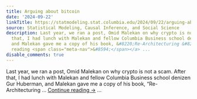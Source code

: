 ```yaml
---
title: Arguing about bitcoin
date: '2024-09-22'
linkTitle: https://statmodeling.stat.columbia.edu/2024/09/22/arguing-about-bitcoin/
source: Statistical Modeling, Causal Inference, and Social Science
description: Last year, we ran a post, Omid Malekan on why crypto is not a scam. After
  that, I had lunch with Malekan and fellow Columbia Business school denizen Gur Huberman,
  and Malekan gave me a copy of his book, &#8220;Re-Architecturing &#8230; <a href="https://statmodeling.stat.columbia.edu/2024/09/22/arguing-about-bitcoin/">Continue
  reading <span class="meta-nav">&#8594;</span></a> ...
disable_comments: true
---
```

Last year, we ran a post, Omid Malekan on why crypto is not a scam. After that, I had lunch with Malekan and fellow Columbia Business school denizen Gur Huberman, and Malekan gave me a copy of his book, &#8220;Re-Architecturing &#8230; <a href="https://statmodeling.stat.columbia.edu/2024/09/22/arguing-about-bitcoin/">Continue reading <span class="meta-nav">&#8594;</span></a> ...